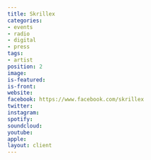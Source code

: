 ```yaml
---
title: Skrillex
categories:
- events
- radio
- digital
- press
tags:
- artist
position: 2
image: 
is-featured: 
is-front: 
website:
facebook: https://www.facebook.com/skrillex
twitter:
instagram:
spotify:
soundcloud:
youtube: 
apple: 
layout: client
---
```


